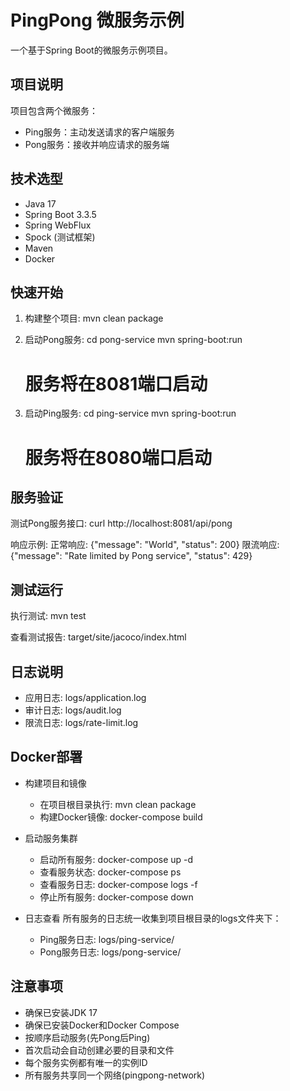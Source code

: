 # PingPong 微服务示例

一个基于Spring Boot的微服务示例项目。

## 项目说明

项目包含两个微服务：
- Ping服务：主动发送请求的客户端服务
- Pong服务：接收并响应请求的服务端

## 技术选型

- Java 17
- Spring Boot 3.3.5
- Spring WebFlux
- Spock (测试框架)
- Maven
- Docker

## 快速开始

1. 构建整个项目:
    mvn clean package

2. 启动Pong服务:
    cd pong-service
    mvn spring-boot:run
    # 服务将在8081端口启动

3. 启动Ping服务:
    cd ping-service
    mvn spring-boot:run
    # 服务将在8080端口启动

## 服务验证

测试Pong服务接口:
    curl http://localhost:8081/api/pong

响应示例:
    正常响应: {"message": "World", "status": 200}
    限流响应: {"message": "Rate limited by Pong service", "status": 429}

## 测试运行

执行测试:
    mvn test

查看测试报告:
    target/site/jacoco/index.html

## 日志说明

- 应用日志: logs/application.log
- 审计日志: logs/audit.log
- 限流日志: logs/rate-limit.log

## Docker部署

- 构建项目和镜像
   - 在项目根目录执行: mvn clean package
   - 构建Docker镜像: docker-compose build

- 启动服务集群
   - 启动所有服务: docker-compose up -d
   - 查看服务状态: docker-compose ps
   - 查看服务日志: docker-compose logs -f
   - 停止所有服务: docker-compose down

- 日志查看
   所有服务的日志统一收集到项目根目录的logs文件夹下：
   - Ping服务日志: logs/ping-service/
   - Pong服务日志: logs/pong-service/

## 注意事项

- 确保已安装JDK 17
- 确保已安装Docker和Docker Compose
- 按顺序启动服务(先Pong后Ping)
- 首次启动会自动创建必要的目录和文件
- 每个服务实例都有唯一的实例ID
- 所有服务共享同一个网络(pingpong-network)
